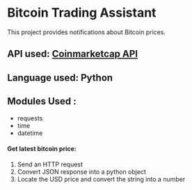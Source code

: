 # Bitcoin Trading Assistant
This project provides notifications about Bitcoin prices.

## API used: [Coinmarketcap API](https://coinmarketcap.com/api/documentation/v1/#)

## Language used: Python

## Modules Used :
* requests 
* time 
* datetime

#### Get latest bitcoin price:
1. Send an HTTP request
2. Convert JSON response into a python object
3. Locate the USD price and convert the string into a number
